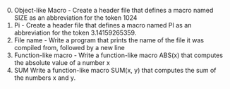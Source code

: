 0. Object-like Macro - Create a header file that defines a macro named SIZE as an abbreviation for the token 1024
1. Pi - Create a header file that defines a macro named PI as an abbreviation for the token 3.14159265359.
2. File name - Write a program that prints the name of the file it was compiled from, followed by a new line
3. Function-like macro   - Write a function-like macro ABS(x) that computes the absolute value of a number x
4. SUM Write a function-like macro SUM(x, y) that computes the sum of the numbers x and y.
